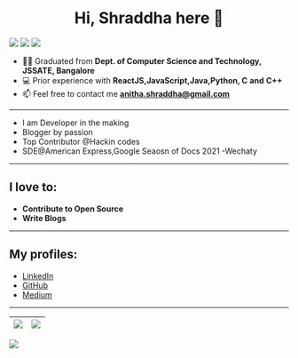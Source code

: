 <h1 align="center">Hi, Shraddha here 👋</h1>

<p align="center" style="display: inline">
<img src="https://img.shields.io/github/followers/shraddhavp?style=for-the-badge">
<img src="https://img.shields.io/github/stars/shraddhavp?style=for-the-badge"> 
<a href="https://www.linkedin.com/in/shraddha-v-prasad/"><img src="https://img.shields.io/badge/-ShraddhaVP-blue?style=for-the-badge&logo=Linkedin&logoColor=white&link=https://www.linkedin.com/in/arnab-sen-b6950a194/)](https://www.linkedin.com/in/shraddha-v-prasad/"></a>
</p>

- 👨‍🎓 Graduated from  **Dept. of Computer Science and Technology, JSSATE, Bangalore**
- 💻 Prior experience with **ReactJS,JavaScript,Java,Python, C** **and** **C++**
- 📫 Feel free to contact me **anitha.shraddha@gmail.com**

<hr>

* I am Developer in the making
* Blogger by passion 
* Top Contributor @Hackin codes 
* SDE@American Express,Google Seaosn of Docs 2021 -Wechaty
<hr>

 ## I love to: 
 * **Contribute to Open Source**
 * **Write Blogs**
 
<hr>

## My profiles:
 * <a href="https://www.linkedin.com/in/shraddha-v-prasad/" target="blank">LinkedIn</a>
 * <a href="https://github.com/shraddhavp" target="blank">GitHub</a>
 * <a href="https://medium.com/@shraddha-writes" target="blank">Medium</a>

<hr>

|<img src="https://github-readme-stats.vercel.app/api?username=shraddhavp&show_icons=true&theme=radical&text_color=fff&title_color=F58B02&icon_color=F58B02"/>|<img src="https://github-readme-streak-stats.herokuapp.com/?user=shraddhavp&theme=dark&hide_border=true"/>|
|---|---|
<img src="https://activity-graph.herokuapp.com/graph?username=shraddhavp&theme=github" />
